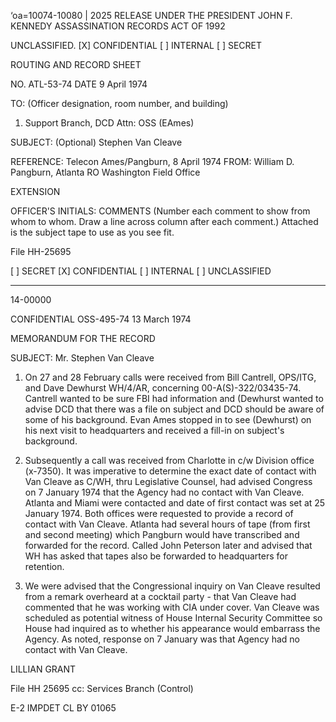 ‘oa=10074-10080 | 2025 RELEASE UNDER THE PRESIDENT JOHN F. KENNEDY ASSASSINATION RECORDS ACT OF 1992

UNCLASSIFIED. [X] CONFIDENTIAL [ ] INTERNAL [ ] SECRET

ROUTING AND RECORD SHEET

NO. ATL-53-74
DATE 9 April 1974

TO: (Officer designation, room number, and building)
1. Support Branch, DCD
Attn: OSS (EAmes)

SUBJECT: (Optional)
Stephen Van Cleave

REFERENCE: Telecon Ames/Pangburn, 8 April 1974
FROM: William D. Pangburn, Atlanta RO
Washington Field Office

EXTENSION

OFFICER'S INITIALS:
COMMENTS (Number each comment to show from whom to whom. Draw a line across column after each comment.)
Attached is the subject tape to use as you see fit.

File HH-25695

[ ] SECRET [X] CONFIDENTIAL [ ] INTERNAL [ ] UNCLASSIFIED

---

14-00000

CONFIDENTIAL
OSS-495-74
13 March 1974

MEMORANDUM FOR THE RECORD

SUBJECT: Mr. Stephen Van Cleave

1. On 27 and 28 February calls were received from Bill Cantrell, OPS/ITG, and Dave Dewhurst WH/4/AR, concerning 00-A(S)-322/03435-74. Cantrell wanted to be sure FBI had information and (Dewhurst wanted to advise DCD that there was a file on subject and DCD should be aware of some of his background. Evan Ames stopped in to see (Dewhurst) on his next visit to headquarters and received a fill-in on subject's background.

2. Subsequently a call was received from Charlotte in c/w Division office (x-7350). It was imperative to determine the exact date of contact with Van Cleave as C/WH, thru Legislative Counsel, had advised Congress on 7 January 1974 that the Agency had no contact with Van Cleave. Atlanta and Miami were contacted and date of first contact was set at 25 January 1974. Both offices were requested to provide a record of contact with Van Cleave. Atlanta had several hours of tape (from first and second meeting) which Pangburn would have transcribed and forwarded for the record. Called John Peterson later and advised that WH has asked that tapes also be forwarded to headquarters for retention.

3. We were advised that the Congressional inquiry on Van Cleave resulted from a remark overheard at a cocktail party - that Van Cleave had commented that he was working with CIA under cover. Van Cleave was scheduled as potential witness of House Internal Security Committee so House had inquired as to whether his appearance would embarrass the Agency. As noted, response on 7 January was that Agency had no contact with Van Cleave.

LILLIAN GRANT

File HH 25695
cc: Services Branch (Control)

E-2 IMPDET CL BY 01065
